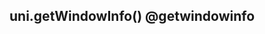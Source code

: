 ## uni.getWindowInfo() @getwindowinfo

<!-- UTSAPIJSON.getWindowInfo.description -->

<!-- UTSAPIJSON.getWindowInfo.compatibility -->

<!-- UTSAPIJSON.getWindowInfo.param -->

<!-- UTSAPIJSON.getWindowInfo.returnValue --><!-- UTSAPIJSON.getWindowInfo.example -->



<!-- UTSAPIJSON.getWindowInfo.tutorial -->

<!-- UTSAPIJSON.get-window-info.example -->

<!-- UTSAPIJSON.general_type.name -->

<!-- UTSAPIJSON.general_type.param -->
